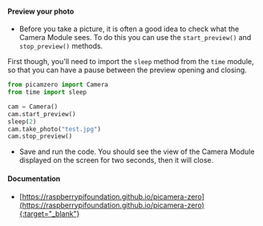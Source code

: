#### Preview your photo

- Before you take a picture, it is often a good idea to check what the Camera Module sees. To do this you can use the `start_preview()` and `stop_preview()` methods. 

First though, you'll need to import the `sleep` method from the `time` module, so that you can have a pause between the preview opening and closing.

```python
from picamzero import Camera
from time import sleep

cam = Camera()
cam.start_preview()
sleep(2)
cam.take_photo("test.jpg")
cam.stop_preview()
```

- Save and run the code. You should see the view of the Camera Module displayed on the screen for two seconds, then it will close.


#### Documentation

- [https://raspberrypifoundation.github.io/picamera-zero](https://raspberrypifoundation.github.io/picamera-zero){:target="_blank"}
